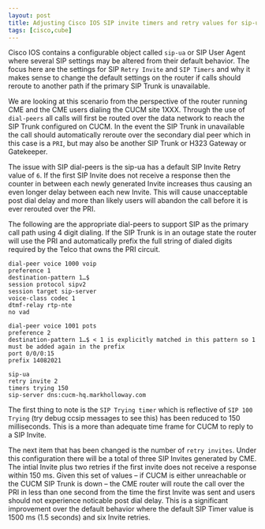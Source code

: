 ```yaml
---
layout: post
title: Adjusting Cisco IOS SIP invite timers and retry values for sip-ua
tags: [cisco,cube]
---
```

Cisco IOS contains a configurable object called `sip-ua` or SIP User Agent where several SIP settings may be altered from their default behavior.  The focus here are the settings for SIP `Retry Invite` and `SIP Timers` and why it makes sense to change the default settings on the router if calls should reroute to another path if the primary SIP Trunk is unavailable.
<!--more-->

We are looking at this scenario from the perspective of the router running CME and the CME users dialing the CUCM site 1XXX. Through the use of `dial-peers` all calls will first be routed over the data network to reach the SIP Trunk configured on CUCM.  In the event the SIP Trunk in unavailable the call should automatically reroute over the secondary dial peer which in this case is a `PRI`, but may also be another SIP Trunk or H323 Gateway or Gatekeeper.

The issue with SIP dial-peers is the sip-ua has a default SIP Invite Retry value of `6`. If the first SIP Invite does not receive a response then the counter in between each newly generated Invite increases thus causing an even longer delay between each new Invite. This will cause unacceptable post dial delay and more than likely users will abandon the call before it is ever rerouted over the PRI. 

The following are the appropriate dial-peers to support SIP as the primary call path using 4 digit dialing. If the SIP Trunk is in an outage state the router will use the PRI and automatically prefix the full string of dialed digits required by the Telco that owns the PRI circuit.

```
dial-peer voice 1000 voip
preference 1
destination-pattern 1…$
session protocol sipv2
session target sip-server
voice-class codec 1
dtmf-relay rtp-nte
no vad

dial-peer voice 1001 pots
preference 2
destination-pattern 1…$ < 1 is explicitly matched in this pattern so 1 must be added again in the prefix
port 0/0/0:15
prefix 14082021

sip-ua
retry invite 2
timers trying 150
sip-server dns:cucm-hq.markholloway.com
```

The first thing to note is the `SIP Trying timer` which is reflective of `SIP 100 Trying` (try debug ccsip messages to see this) has been reduced to 150 milliseconds. This is a more than adequate time frame for CUCM to reply to a SIP Invite.  

The next item that has been changed is the number of `retry invites`.  Under this configuration there will be a total of three SIP Invites generated by CME.  The intial Invite plus two retries if the first invite does not receive a response within 150 ms.  Given this set of values – if CUCM is either unreachable or the CUCM SIP Trunk is down – the CME router will route the call over the PRI in less than one second from the time the first Invite was sent and users should not experience noticable post dial delay. This is a significant improvement over the default behavior where the default SIP Timer value is 1500 ms (1.5 seconds) and six Invite retries.